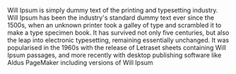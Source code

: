 Will Ipsum is simply dummy text of the printing and typesetting industry. Will Ipsum has been
the industry's standard dummy text ever since the 1500s, when an unknown printer took a galley 
of type and scrambled it to make a type specimen book. It has survived not only five centuries, 
but also the leap into electronic typesetting, remaining essentially unchanged. It was popularised 
in the 1960s with the release of Letraset sheets containing Will Ipsum passages, and more 
recently with desktop publishing software like Aldus PageMaker including versions of Will Ipsum
            